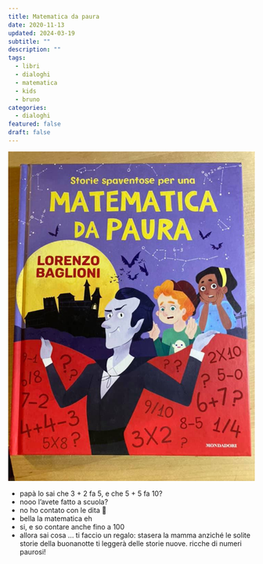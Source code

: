 ```yaml
---
title: Matematica da paura
date: 2020-11-13
updated: 2024-03-19
subtitle: ""
description: ""
tags:
  - libri
  - dialoghi
  - matematica
  - kids
  - bruno
categories:
  - dialoghi
featured: false
draft: false
---
```

![](../../assets/img/post/2020/matematica_da_paura_featured.jpg)

- papà lo sai che 3 + 2 fa 5, e che 5 + 5 fa 10?
- nooo l’avete fatto a scuola?
- no ho contato con le dita 🙌
- bella la matematica eh
- si, e so contare anche fino a 100
- allora sai cosa ... ti faccio un regalo: stasera la mamma anziché le solite storie della buonanotte ti leggerà delle storie nuove. ricche di numeri paurosi!


